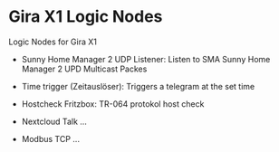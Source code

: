 # Gira X1 Logic Nodes

Logic Nodes for Gira X1
- Sunny Home Manager 2 UDP Listener:
  Listen to SMA Sunny Home Manager 2 UPD Multicast Packes  
  
- Time trigger (Zeitauslöser): 
  Triggers a telegram at the set time

- Hostcheck Fritzbox:
  TR-064 protokol host check
  
- Nextcloud Talk ...
- Modbus TCP ...

